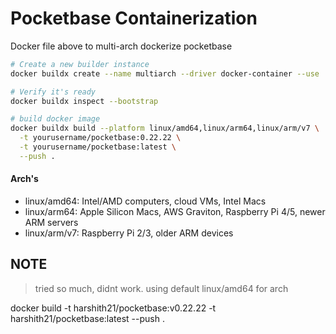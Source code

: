 # Pocketbase Containerization

Docker file above to multi-arch dockerize pocketbase 

```sh
# Create a new builder instance
docker buildx create --name multiarch --driver docker-container --use

# Verify it's ready
docker buildx inspect --bootstrap

# build docker image
docker buildx build --platform linux/amd64,linux/arm64,linux/arm/v7 \
  -t yourusername/pocketbase:0.22.22 \
  -t yourusername/pocketbase:latest \
  --push .
```

#### Arch's
- linux/amd64: Intel/AMD computers, cloud VMs, Intel Macs
- linux/arm64: Apple Silicon Macs, AWS Graviton, Raspberry Pi 4/5, newer ARM servers
- linux/arm/v7: Raspberry Pi 2/3, older ARM devices

## NOTE
> tried so much, didnt work. using default linux/amd64 for arch

docker build -t harshith21/pocketbase:v0.22.22 -t harshith21/pocketbase:latest --push .


